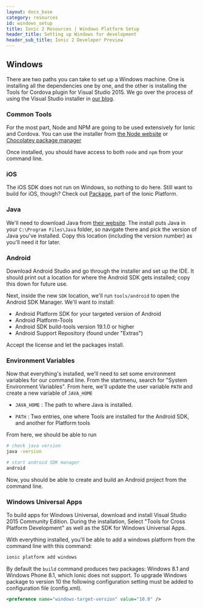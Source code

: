 ```yaml
---
layout: docs_base
category: resources
id: windows_setup
title: Ionic 2 Resources | Windows Platform Setup
header_title: Setting up Windows for development
header_sub_title: Ionic 2 Developer Preview
---
```


## Windows

There are two paths you can take to set up a Windows machine. One is installing all the dependencies one by one, and the other is installing the Tools for Cordova plugin for Visual Studio 2015. We go over the process of using the Visual Studio installer in [our blog](http://blog.ionic.io/visual-studio-tools-for-apache-cordova/).


### Common Tools

For the most part, Node and NPM are going to be used extensively for Ionic and Cordova. You can use the installer from [the Node website](https://nodejs.org) or [Chocolatey package manager](https://chocolatey.org)

Once installed, you should have access to both `node` and `npm` from your command line.


### iOS
The iOS SDK does not run on Windows, so nothing to do here. Still want to build for iOS, though? Check out [Package](http://ionic.io/platform#packaging), part of the Ionic Platform.

### Java
We'll need to download Java from [their website](http://www.oracle.com/technetwork/java/javase/downloads/jdk8-downloads-2133151.html). The install puts Java in your `C:\Program Files\Java` folder, so navigate there and pick the version of Java you've installed. Copy this location (including the version number) as you'll need it for later.

### Android
Download Android Studio and go through the installer and set up the IDE. It should print out a location for where the Android SDK gets installed; copy this down for future use.

Next, inside the new `SDK` location, we'll run `tools/android` to open the Android SDK Manager. We'll want to install:

- Android Platform SDK for your targeted version of Android
- Android Platform-Tools
- Android SDK build-tools version 19.1.0 or higher
- Android Support Repository (found under "Extras")

Accept the license and let the packages install.

### Environment Variables
Now that everything's installed, we'll need to set some environment variables for our command line.
From the startmenu, search for "System Environment Variables". From here, we'll update the user variable `PATH` and create a new variable of `JAVA_HOME`

- `JAVA_HOME` : The path to where Java is installed.

- `PATH` : Two entries, one where Tools are installed for the Android SDK, and another for Platform tools


From here, we should be able to run

```bash
# check java version
java -version

# start android SDK manager
android
```

Now, you should be able to create and build an Android project from the command line.
### Windows Universal Apps

To build apps for Windows Universal, download and install Visual Studio 2015 Community Edition. During the installation, Select "Tools for Cross Platform Development" as well as the SDK for Windows Universal Apps.

With everything installed, you'll be able to add a windows platform from the command line with this command:

```bash
ionic platform add windows
```

By default the `build` command produces two packages: Windows 8.1 and Windows Phone 8.1, which Ionic does not support. To upgrade Windows package to version 10 the following configuration setting must be added to configuration file (config.xml).

```xml
<preference name="windows-target-version" value="10.0" />
```

